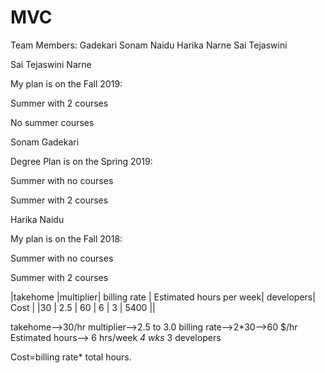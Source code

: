 # MVC

Team Members:
Gadekari Sonam
Naidu Harika
Narne Sai Tejaswini


<p>Sai Tejaswini Narne  </p>
<p>My plan is on the Fall 2019: </p>
<p>Summer with 2 courses</p>
<p>No summer courses</p>
<p>Sonam Gadekari</p>
<p>Degree Plan is on the Spring 2019:</p>
<p>Summer with no courses</p>
<p>Summer with 2 courses<p>
<p>Harika Naidu</p>
<p>My plan is on the Fall 2018:</p>
<p>Summer with no courses</p>
<p>Summer with 2 courses</p>


|takehome |multiplier| billing rate | Estimated hours  per week| developers| Cost    |
|30       | 2.5      | 60           | 6                        | 3         |  5400   \||


takehome-->30/hr
multiplier-->2.5 to 3.0
billing rate-->2*30-->60 $/hr
Estimated hours-->
6 hrs/week *4 wks* 3 developers

Cost=billing rate* total hours.

